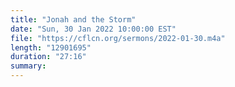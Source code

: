```yaml
---
title: "Jonah and the Storm"
date: "Sun, 30 Jan 2022 10:00:00 EST"
file: "https://cflcn.org/sermons/2022-01-30.m4a"
length: "12901695"
duration: "27:16"
summary: 
---
```

